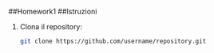 ##Homework1
##Istruzioni 
1. Clona il repository:
   ```bash
   git clone https://github.com/username/repository.git
